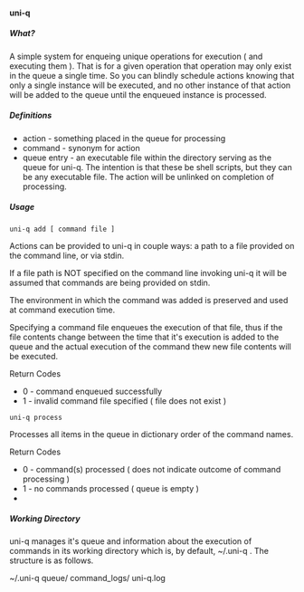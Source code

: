 #### uni-q

##### What?

A simple system for enqueing unique operations for execution ( and executing them ). That is for a given operation that operation may only exist in the queue a single time.  So you can blindly schedule actions knowing that only a single instance will be executed, and no other instance of that action will be added to the queue until the enqueued instance is processed.

##### Definitions

* action - something placed in the queue for processing
* command - synonym for action
* queue entry - an executable file within the directory serving as the queue for uni-q. The intention is that these be shell scripts, but they can be any executable file.  The action will be unlinked on completion of processing.

##### Usage

    uni-q add [ command file ]

Actions can be provided to uni-q in couple ways: a path to a file provided on the command line, or via stdin.

If a file path is NOT specified on the command line invoking uni-q it will be assumed that commands are being provided on stdin.

The environment in which the command was added is preserved and used at command execution time.

Specifying a command file enqueues the execution of that file, thus if the file contents change between the time that it's execution is added to the queue and the actual execution of the command thew new file contents will be executed.

Return Codes
  * 0 - command enqueued successfully
  * 1 - invalid command file specified ( file does not exist )

```
uni-q process
```

Processes all items in the queue in dictionary order of the command names. 

Return Codes
  * 0 - command(s) processed ( does not indicate outcome of command processing )
  * 1 - no commands processed ( queue is empty )
  *


##### Working Directory

uni-q manages it's queue and information about the execution of commands in its working directory which is, by default, ~/.uni-q . The structure is as follows.

~/.uni-q
    queue/
    command_logs/
    uni-q.log
    


